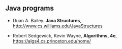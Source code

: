 ## Java programs

* Duan A. Bailey. **Java Structures**, http://www.cs.williams.edu/JavaStructures

* Robert Sedgewick, Kevin Wayne, **Algorithms, 4e**, https://algs4.cs.princeton.edu/home/
